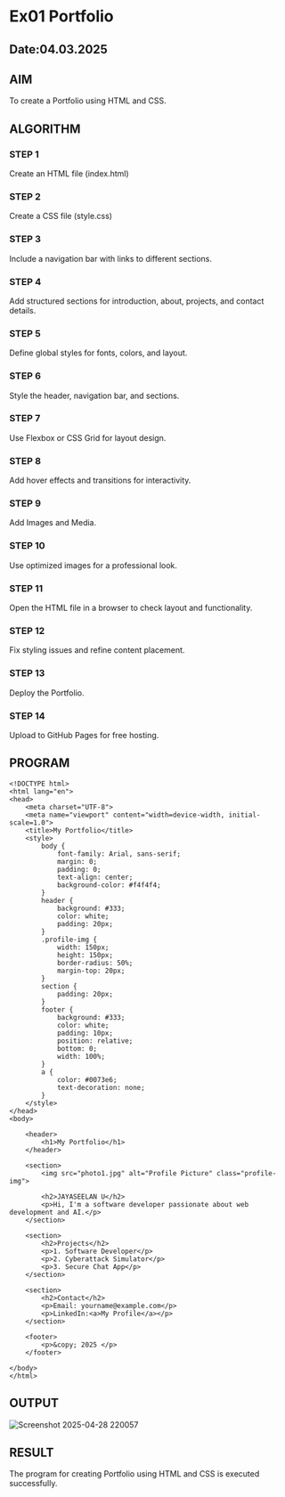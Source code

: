 # Ex01 Portfolio
## Date:04.03.2025

## AIM
To create a Portfolio using HTML and CSS.

## ALGORITHM
### STEP 1
Create an HTML file (index.html)

### STEP 2
Create a CSS file (style.css)

### STEP 3
Include a navigation bar with links to different sections.

### STEP 4
Add structured sections for introduction, about, projects, and contact details.

### STEP 5
Define global styles for fonts, colors, and layout.

### STEP 6
Style the header, navigation bar, and sections.

### STEP 7
Use Flexbox or CSS Grid for layout design.

### STEP 8
Add hover effects and transitions for interactivity.

### STEP 9
Add Images and Media.

### STEP 10
Use optimized images for a professional look.

### STEP 11
Open the HTML file in a browser to check layout and functionality.

### STEP 12
Fix styling issues and refine content placement.

### STEP 13
Deploy the Portfolio.

### STEP 14
Upload to GitHub Pages for free hosting.

## PROGRAM
```
<!DOCTYPE html>
<html lang="en">
<head>
    <meta charset="UTF-8">
    <meta name="viewport" content="width=device-width, initial-scale=1.0">
    <title>My Portfolio</title>
    <style>
        body {
            font-family: Arial, sans-serif;
            margin: 0;
            padding: 0;
            text-align: center;
            background-color: #f4f4f4;
        }
        header {
            background: #333;
            color: white;
            padding: 20px;
        }
        .profile-img {
            width: 150px;
            height: 150px;
            border-radius: 50%;
            margin-top: 20px;
        }
        section {
            padding: 20px;
        }
        footer {
            background: #333;
            color: white;
            padding: 10px;
            position: relative;
            bottom: 0;
            width: 100%;
        }
        a {
            color: #0073e6;
            text-decoration: none;
        }
    </style>
</head>
<body>

    <header>
        <h1>My Portfolio</h1>
    </header>

    <section>
        <img src="photo1.jpg" alt="Profile Picture" class="profile-img">

        <h2>JAYASEELAN U</h2>
        <p>Hi, I'm a software developer passionate about web development and AI.</p>
    </section>

    <section>
        <h2>Projects</h2>
        <p>1. Software Developer</p>
        <p>2. Cyberattack Simulator</p>
        <p>3. Secure Chat App</p>
    </section>

    <section>
        <h2>Contact</h2>
        <p>Email: yourname@example.com</p>
        <p>LinkedIn:<a>My Profile</a></p>
    </section>

    <footer>
        <p>&copy; 2025 </p>
    </footer>

</body>
</html>
```

## OUTPUT
![Screenshot 2025-04-28 220057](https://github.com/user-attachments/assets/35d7191d-29fe-400f-baec-c48151765878)



## RESULT
The program for creating Portfolio using HTML and CSS is executed successfully.
